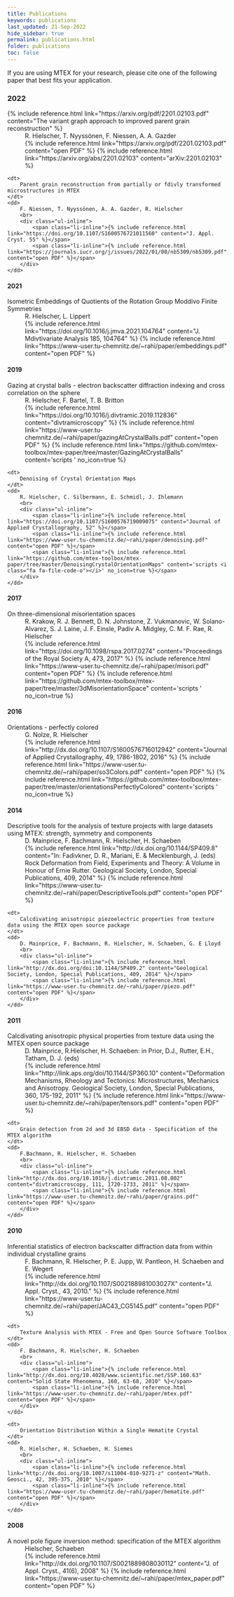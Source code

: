 ```yaml
---
title: Publications
keywords: publications
last_updated: 21-Sep-2022
hide_sidebar: true
permalink: publications.html
folder: publications
toc: false
---
```


If you are using MTEX for your research, please cite one of the following paper that best fits your application.

### 2022

<dl>
    <dt>
		{% include reference.html link="https://arxiv.org/pdf/2201.02103.pdf" content="The variant graph approach to improved parent grain reconstruction" %}
    </dt>
    <dd>
        R. Hielscher, T. Nyyssönen, F. Niessen, A. A. Gazder
        <br>
        <div class="ul-inline">
            <span class="li-inline">{% include reference.html link="https://arxiv.org/pdf/2201.02103.pdf" content="open PDF" %}</span>
            <span class="li-inline">{% include reference.html link="https://arxiv.org/abs/2201.02103" content="arXiv:2201.02103" %}</span>
        </div>
    </dd>

    <dt>
        Parent grain reconstruction from partially or fdivly transformed microstructures in MTEX
    </dt>
    <dd>
        F. Niessen, T. Nyyssönen, A. A. Gazder, R. Hielscher
        <br>
        <div class="ul-inline">
            <span class="li-inline">{% include reference.html link="https://doi.org/10.1107/S1600576721011560" content="J. Appl. Cryst. 55" %}</span>
            <span class="li-inline">{% include reference.html link="https://journals.iucr.org/j/issues/2022/01/00/nb5309/nb5309.pdf" content="open PDF" %}</span>
        </div>
    </dd>
</dl>

#### 2021

<dl>
    <dt>
        Isometric Embeddings of Quotients of the Rotation Group Moddivo Finite Symmetries
    </dt>
    <dd>
        R. Hielscher, L. Lippert
        <br>
        <div class="ul-inline">
            <span class="li-inline">{% include reference.html link="https://doi.org/10.1016/j.jmva.2021.104764" content="J. Mdivtivariate Analysis 185, 104764" %}</span>
            <span class="li-inline">{% include reference.html link="https://www-user.tu-chemnitz.de/~rahi/paper/embeddings.pdf" content="open PDF" %}</span>
        </div>
    </dd>
</dl>

#### 2019

<dl>
    <dt>
        Gazing at crystal balls - electron backscatter diffraction indexing and cross correlation on the sphere
    </dt>
    <dd>
        R. Hielscher, F. Bartel, T. B. Britton
        <br>
        <div class="ul-inline">
            <span class="li-inline">{% include reference.html link="https://doi.org/10.1016/j.divtramic.2019.112836" content="divtramicroscopy" %}</span>
            <span class="li-inline">{% include reference.html link="https://www-user.tu-chemnitz.de/~rahi/paper/gazingAtCrystalBalls.pdf" content="open PDF" %}</span>
            <span class="li-inline">{% include reference.html link="https://github.com/mtex-toolbox/mtex-paper/tree/master/GazingAtCrystalBalls" content='scripts <i class="fa fa-file-code-o"></i>' no_icon=true %}</span>
        </div>
    </dd>
    
    <dt>
        Denoising of Crystal Orientation Maps
    </dt>
    <dd>
        R. Hielscher, C. Silbermann, E. Schmidl, J. Ihlemann
        <br>
        <div class="ul-inline">
            <span class="li-inline">{% include reference.html link="https://doi.org/10.1107/S1600576719009075" content="Journal of Applied Crystallography, 52" %}</span>
            <span class="li-inline">{% include reference.html link="https://www-user.tu-chemnitz.de/~rahi/paper/denoising.pdf" content="open PDF" %}</span>
            <span class="li-inline">{% include reference.html link="https://github.com/mtex-toolbox/mtex-paper/tree/master/DenoisingCrystalOrientationMaps" content='scripts <i class="fa fa-file-code-o"></i>' no_icon=true %}</span>
        </div>
    </dd>
</dl>

#### 2017

<dl>
    <dt>
        On three-dimensional misorientation spaces
    </dt>
    <dd>
        R. Krakow, R. J. Bennett, D. N. Johnstone, Z. Vukmanovic, W. Solano-Alvarez, S. J. Laine, J. F. Einsle, Padiv A. Midgley, C. M. F. Rae, R. Hielscher
        <br>
        <div class="ul-inline">
            <span class="li-inline">{% include reference.html link="https://doi.org/10.1098/rspa.2017.0274" content="Proceedings of the Royal Society A, 473, 2017" %}</span>
            <span class="li-inline">{% include reference.html link="https://www-user.tu-chemnitz.de/~rahi/paper/misori.pdf" content="open PDF" %}</span>
            <span class="li-inline">{% include reference.html link="https://github.com/mtex-toolbox/mtex-paper/tree/master/3dMisorientationSpace" content='scripts <i class="fa fa-file-code-o"></i>' no_icon=true %}</span>
        </div>
    </dd>
</dl>

#### 2016

<dl>
    <dt>
        Orientations - perfectly colored
    </dt>
    <dd>
        G. Nolze, R. Hielscher
        <br>
        <div class="ul-inline">
            <span class="li-inline">{% include reference.html link="http://dx.doi.org/10.1107/S1600576716012942" content="Journal of Applied Crystallography, 49, 1786-1802, 2016" %}</span>
            <span class="li-inline">{% include reference.html link="https://www-user.tu-chemnitz.de/~rahi/paper/so3Colors.pdf" content="open PDF" %}</span>
            <span class="li-inline">{% include reference.html link="https://github.com/mtex-toolbox/mtex-paper/tree/master/orientationsPerfectlyColored" content='scripts <i class="fa fa-file-code-o"></i>' no_icon=true %}</span>
        </div>
    </dd>
</dl>

#### 2014

<dl>
    <dt>
        Descriptive tools for the analysis of texture projects with large datasets using MTEX: strength, symmetry and components
    </dt>
    <dd>
        D. Mainprice, F. Bachmann, R. Hielscher, H. Schaeben
        <br>
        <div class="ul-inline">
            <span class="li-inline">{% include reference.html link="http://dx.doi.org/10.1144/SP409.8" content="In: Fadivkner, D. R., Mariani, E. & Mecklenburgh, J. (eds) Rock Deformation from Field, Experiments and Theory: A Volume in Honour of Ernie Rutter. Geological Society, London, Special Publications, 409, 2014" %}</span>
            <span class="li-inline">{% include reference.html link="https://www-user.tu-chemnitz.de/~rahi/paper/DescriptiveTools.pdf" content="open PDF" %}</span>
        </div>
    </dd>

    <dt>
        Calcdivating anisotropic piezoelectric properties from texture data using the MTEX open source package
    </dt>
    <dd>
        D. Mainprice, F. Bachmann, R. Hielscher, H. Schaeben, G. E Lloyd
        <br>
        <div class="ul-inline">
            <span class="li-inline">{% include reference.html link="http://dx.doi.org/doi:10.1144/SP409.2" content="Geological Society, London, Special Publications, 409, 2014" %}</span>
            <span class="li-inline">{% include reference.html link="https://www-user.tu-chemnitz.de/~rahi/paper/piezo.pdf" content="open PDF" %}</span>
        </div>
    </dd>
</dl>

#### 2011

<dl>
    <dt>
        Calcdivating anisotropic physical properties from texture data using the MTEX open source package
    </dt>
    <dd>
        D. Mainprice, R.Hielscher, H. Schaeben: in Prior, D.J., Rutter, E.H., Tatham, D. J. (eds)
        <br>
        <div class="ul-inline">
            <span class="li-inline">{% include reference.html link="http://link.aps.org/doi/10.1144/SP360.10" content="Deformation Mechanisms, Rheology and Tectonics: Microstructures, Mechanics and Anisotropy. Geological Society, London, Special Publications, 360, 175-192, 2011" %}</span>
            <span class="li-inline">{% include reference.html link="https://www-user.tu-chemnitz.de/~rahi/paper/tensors.pdf" content="open PDF" %}</span>
        </div>
    </dd>

    <dt>
        Grain detection from 2d and 3d EBSD data - Specification of the MTEX algorithm
    </dt>
    <dd>
        F.Bachmann, R. Hielscher, H. Schaeben
        <br>
        <div class="ul-inline">
            <span class="li-inline">{% include reference.html link="http://dx.doi.org/10.1016/j.divtramic.2011.08.002" content="divtramicroscopy, 111, 1720-1733, 2011" %}</span>
            <span class="li-inline">{% include reference.html link="https://www-user.tu-chemnitz.de/~rahi/paper/grains.pdf" content="open PDF" %}</span>
        </div>
    </dd>
</dl>

#### 2010

<dl>
    <dt>
        Inferential statistics of electron backscatter diffraction data from within individual crystalline grains
    </dt>
    <dd>
        F. Bachmann, R. Hielscher, P. E. Jupp, W. Pantleon, H. Schaeben and E. Wegert
        <br>
        <div class="ul-inline">
            <span class="li-inline">{% include reference.html link="http://dx.doi.org/10.1107/S002188981003027X" content="J. Appl. Cryst., 43, 2010." %}</span>
            <span class="li-inline">{% include reference.html link="https://www-user.tu-chemnitz.de/~rahi/paper/JAC43_CG5145.pdf" content="open PDF" %}</span>
        </div>
    </dd>

    <dt>
        Texture Analysis with MTEX - Free and Open Source Software Toolbox
    </dt>
    <dd>
        F. Bachmann, R. Hielscher, H. Schaeben
        <br>
        <div class="ul-inline">
            <span class="li-inline">{% include reference.html link="http://dx.doi.org/10.4028/www.scientific.net/SSP.160.63" content="Solid State Phenomena, 160, 63-68, 2010" %}</span>
            <span class="li-inline">{% include reference.html link="https://www-user.tu-chemnitz.de/~rahi/paper/mtex.pdf" content="open PDF" %}</span>
        </div>
    </dd>

    <dt>
        Orientation Distribution Within a Single Hematite Crystal
    </dt>
    <dd>
        R. Hielscher, H. Schaeben, H. Siemes
        <br>
        <div class="ul-inline">
            <span class="li-inline">{% include reference.html link="http://dx.doi.org/10.1007/s11004-010-9271-z" content="Math. Geosci., 42, 395-375, 2010" %}</span>
            <span class="li-inline">{% include reference.html link="https://www-user.tu-chemnitz.de/~rahi/paper/hematite.pdf" content="open PDF" %}</span>
        </div>
    </dd>
</dl>

#### 2008

<dl>
    <dt>
        A novel pole figure inversion method: specification of the MTEX algorithm
    </dt>
    <dd>
        Hielscher, Schaeben
        <br>
        <div class="ul-inline">
            <span class="li-inline">{% include reference.html link="http://dx.doi.org/10.1107/S0021889808030112" content="J. of Appl. Cryst., 41(6), 2008" %}</span>
            <span class="li-inline">{% include reference.html link="https://www-user.tu-chemnitz.de/~rahi/paper/mtex_paper.pdf" content="open PDF" %}</span>
        </div>
    </dd>
</dl>
